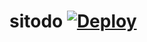 # sitodo [![Deploy](https://github.com/fadhluli/sitodo/actions/workflows/dpl.yml/badge.svg)](https://github.com/fadhluli/sitodo/actions/workflows/dpl.yml)
